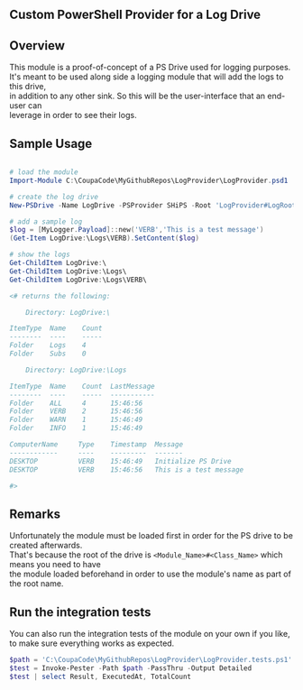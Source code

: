 
## **Custom PowerShell Provider for a Log Drive**

## Overview

This module is a proof-of-concept of a PS Drive used for logging purposes.  
It's meant to be used along side a logging module that will add the logs to this drive,  
in addition to any other sink. So this will be the user-interface that an end-user can  
leverage in order to see their logs.

## Sample Usage

```PowerShell

# load the module
Import-Module C:\CoupaCode\MyGithubRepos\LogProvider\LogProvider.psd1

# create the log drive
New-PSDrive -Name LogDrive -PSProvider SHiPS -Root 'LogProvider#LogRoot'

# add a sample log
$log = [MyLogger.Payload]::new('VERB','This is a test message')
(Get-Item LogDrive:\Logs\VERB).SetContent($log)

# show the logs
Get-ChildItem LogDrive:\
Get-ChildItem LogDrive:\Logs\
Get-ChildItem LogDrive:\Logs\VERB\

<# returns the following:

    Directory: LogDrive:\

ItemType  Name    Count
--------  ----    -----
Folder    Logs    4
Folder    Subs    0

    Directory: LogDrive:\Logs

ItemType  Name    Count  LastMessage
--------  ----    -----  -----------
Folder    ALL     4      15:46:56
Folder    VERB    2      15:46:56
Folder    WARN    1      15:46:49
Folder    INFO    1      15:46:49

ComputerName     Type    Timestamp  Message
------------     ----    ---------  -------
DESKTOP          VERB    15:46:49   Initialize PS Drive
DESKTOP          VERB    15:46:56   This is a test message

#>
```

## Remarks

Unfortunately the module must be loaded first in order for the PS drive to be created afterwards.  
That's because the root of the drive is `<Module_Name>#<Class_Name>` which means you need to have  
the module loaded beforehand in order to use the module's name as part of the root name.

## Run the integration tests

You can also run the integration tests of the module on your own if you like, to make sure everything works as expected.
```PowerShell
$path = 'C:\CoupaCode\MyGithubRepos\LogProvider\LogProvider.tests.ps1'
$test = Invoke-Pester -Path $path -PassThru -Output Detailed
$test | select Result, ExecutedAt, TotalCount
```